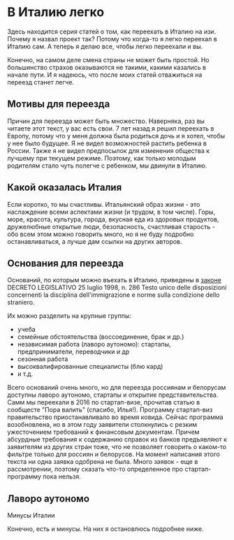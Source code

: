 # В Италию легко

Здесь находится серия статей о том, как переехать в Италию на изи. Почему я назвал проект так? 
Потому что когда-то я легко переехал в Италию сам. А теперь я делаю все, чтобы легко переехали и вы.

Конечно, на самом деле смена страны не может быть простой. Но большинство страхов оказываются не такими, какими казались в начале пути. И я надеюсь, что после моих статей отважиться на переезд станет легче.

## Мотивы для переезда

Причин для переезда может быть множество. Наверняка, раз вы читаете этот текст, у вас есть свои. 7 лет назад я решил переехать в Европу, потому что у меня должна была родиться дочь и я хотел, чтобы у нее было будущее. 
Я не видел возможностей растить ребенка в России. Также я не видел предпосылок для изменения общества к лучшему при текущем режиме. Поэтому, как только молодым родителям стало чуть полегче с ребенком, мы двинули в Италию.

## Какой оказалась Италия

Если коротко, то мы счастливы. Итальянский образ жизни - это наслаждение всеми аспектами жизни (и трудом, в том числе). Горы, море, красота, культура, города, вкусная еда из здоровых продуктов, дружелюбные открытые люди, безопасность, счастливая старость - обо всем этом можно говорить много, но я не буду подробно останавливаться, а лучше дам ссылки на других авторов.

## Основания для переезда

Оснований, по которым можно въехать в Италию, приведены в [законе](https://www2.immigrazione.regione.toscana.it/?q=norma&urn=urn:nir:stato:decreto.legislativo:1998-07-25;286~tit2&datafine=&css=3) DECRETO LEGISLATIVO 25 luglio 1998, n. 286
Testo unico delle disposizioni concernenti la disciplina dell'immigrazione e
norme sulla condizione dello straniero.

Их можно разделить на крупные группы:
- учеба
- семейные обстоятельства (воссоединение, брак и др.)
- независимая работа (лаворо аутономо): стартапы, предприниматели, переводчики и др
- сезонная работа
- высоквалифированные специалисты (блю кард)
- и т.д.

Всего оснований очень много, но для переезда россиянам и белорусам доступны лаворо аутономо, стартапы и открытие представительства.
Самм мы переехали в 2016 по стартап-визе, прочитав статью в сообщесте "Пора валить" (спасибо, Илья!). Программу стартап-виз правительство приостанавливало во время ковида. Сейчас программа возобновлена, но в этом году заявители столкнулись с резким ужесточением требований к финансовым документам. Причем абсурдные требования к содержанию справок из банков предъявляют к заявителям из других стран тоже, что не позволяет говорить о каком-то фильтре только для россиян и белорусов. На момент написания этого текста ни одна заявка одобрена не была. Много заявок - еще в рассмотрении, поэтому сказать что-то определенное про стартап-программу пока нельзя.

## Лаворо аутономо

Минусы Италии

Конечно, есть и минусы. На них я остановлюсь подробнее ниже.

